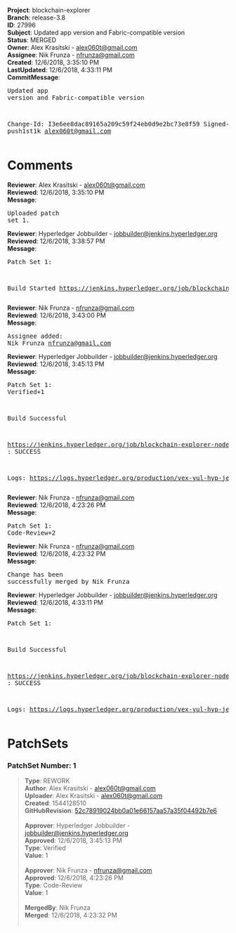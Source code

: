 <strong>Project</strong>: blockchain-explorer<br><strong>Branch</strong>: release-3.8<br><strong>ID</strong>: 27996<br><strong>Subject</strong>: Updated app version and Fabric-compatible version<br><strong>Status</strong>: MERGED<br><strong>Owner</strong>: Alex Krasitski - alex060t@gmail.com<br><strong>Assignee</strong>: Nik Frunza - nfrunza@gmail.com<br><strong>Created</strong>: 12/6/2018, 3:35:10 PM<br><strong>LastUpdated</strong>: 12/6/2018, 4:33:11 PM<br><strong>CommitMessage</strong>:<br><pre>Updated app version and Fabric-compatible version

Change-Id: I3e6ee8dac89165a209c59f24eb0d9e2bc73e8f59
Signed-off-by: push1st1k <alex060t@gmail.com>
</pre><h1>Comments</h1><strong>Reviewer</strong>: Alex Krasitski - alex060t@gmail.com<br><strong>Reviewed</strong>: 12/6/2018, 3:35:10 PM<br><strong>Message</strong>: <pre>Uploaded patch set 1.</pre><strong>Reviewer</strong>: Hyperledger Jobbuilder - jobbuilder@jenkins.hyperledger.org<br><strong>Reviewed</strong>: 12/6/2018, 3:38:57 PM<br><strong>Message</strong>: <pre>Patch Set 1:

Build Started https://jenkins.hyperledger.org/job/blockchain-explorer-node8-verify-x86_64/17/</pre><strong>Reviewer</strong>: Nik Frunza - nfrunza@gmail.com<br><strong>Reviewed</strong>: 12/6/2018, 3:43:00 PM<br><strong>Message</strong>: <pre>Assignee added: Nik Frunza <nfrunza@gmail.com></pre><strong>Reviewer</strong>: Hyperledger Jobbuilder - jobbuilder@jenkins.hyperledger.org<br><strong>Reviewed</strong>: 12/6/2018, 3:45:13 PM<br><strong>Message</strong>: <pre>Patch Set 1: Verified+1

Build Successful 

https://jenkins.hyperledger.org/job/blockchain-explorer-node8-verify-x86_64/17/ : SUCCESS

Logs: https://logs.hyperledger.org/production/vex-yul-hyp-jenkins-3/blockchain-explorer-node8-verify-x86_64/17</pre><strong>Reviewer</strong>: Nik Frunza - nfrunza@gmail.com<br><strong>Reviewed</strong>: 12/6/2018, 4:23:26 PM<br><strong>Message</strong>: <pre>Patch Set 1: Code-Review+2</pre><strong>Reviewer</strong>: Nik Frunza - nfrunza@gmail.com<br><strong>Reviewed</strong>: 12/6/2018, 4:23:32 PM<br><strong>Message</strong>: <pre>Change has been successfully merged by Nik Frunza</pre><strong>Reviewer</strong>: Hyperledger Jobbuilder - jobbuilder@jenkins.hyperledger.org<br><strong>Reviewed</strong>: 12/6/2018, 4:33:11 PM<br><strong>Message</strong>: <pre>Patch Set 1:

Build Successful 

https://jenkins.hyperledger.org/job/blockchain-explorer-node8-merge-x86_64/6/ : SUCCESS

Logs: https://logs.hyperledger.org/production/vex-yul-hyp-jenkins-3/blockchain-explorer-node8-merge-x86_64/6</pre><h1>PatchSets</h1><h3>PatchSet Number: 1</h3><blockquote><strong>Type</strong>: REWORK<br><strong>Author</strong>: Alex Krasitski - alex060t@gmail.com<br><strong>Uploader</strong>: Alex Krasitski - alex060t@gmail.com<br><strong>Created</strong>: 1544128510<br><strong>GitHubRevision</strong>: [52c78919024bb0a01e66157aa57a35f04492b7e6](https://github.com/hyperledger/blockchain-explorer/commit/52c78919024bb0a01e66157aa57a35f04492b7e6)<br><br><strong>Approver</strong>: Hyperledger Jobbuilder - jobbuilder@jenkins.hyperledger.org<br><strong>Approved</strong>: 12/6/2018, 3:45:13 PM<br><strong>Type</strong>: Verified<br><strong>Value</strong>: 1<br><br><strong>Approver</strong>: Nik Frunza - nfrunza@gmail.com<br><strong>Approved</strong>: 12/6/2018, 4:23:26 PM<br><strong>Type</strong>: Code-Review<br><strong>Value</strong>: 1<br><br><strong>MergedBy</strong>: Nik Frunza<br><strong>Merged</strong>: 12/6/2018, 4:23:32 PM<br><br></blockquote>